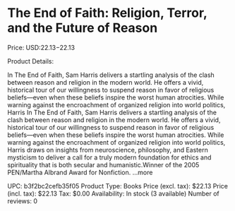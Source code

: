 # The End of Faith: Religion, Terror, and the Future of Reason

Price: USD:$22.13-$22.13

Product Details:

In The End of Faith, Sam Harris delivers a startling analysis of the clash between reason and religion in the modern world. He offers a vivid, historical tour of our willingness to suspend reason in favor of religious beliefs—even when these beliefs inspire the worst human atrocities. While warning against the encroachment of organized religion into world politics, Harris In The End of Faith, Sam Harris delivers a startling analysis of the clash between reason and religion in the modern world. He offers a vivid, historical tour of our willingness to suspend reason in favor of religious beliefs—even when these beliefs inspire the worst human atrocities. While warning against the encroachment of organized religion into world politics, Harris draws on insights from neuroscience, philosophy, and Eastern mysticism to deliver a call for a truly modern foundation for ethics and spirituality that is both secular and humanistic.Winner of the 2005 PEN/Martha Albrand Award for Nonfiction. ...more

UPC: b3f2bc2cefb35f05
Product Type: Books
Price (excl. tax): $22.13
Price (incl. tax): $22.13
Tax: $0.00
Availability: In stock (3 available)
Number of reviews: 0